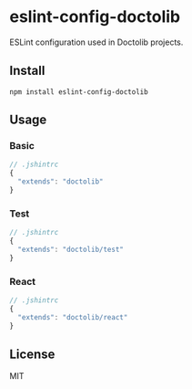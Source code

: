 # eslint-config-doctolib

ESLint configuration used in Doctolib projects.

## Install

```
npm install eslint-config-doctolib
```

## Usage

### Basic

```js
// .jshintrc
{
  "extends": "doctolib"
}
```

### Test

```js
// .jshintrc
{
  "extends": "doctolib/test"
}
```

### React

```js
// .jshintrc
{
  "extends": "doctolib/react"
}
```

## License

MIT
